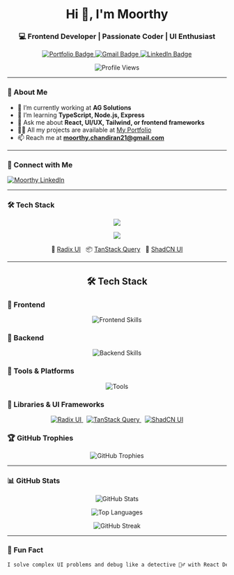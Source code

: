 <h1 align="center">Hi 👋, I'm Moorthy</h1>
<h3 align="center">
  💻 Frontend Developer | Passionate Coder | UI Enthusiast
</h3>

<p align="center">
  <a href="https://moorthyprotfolio.netlify.app" target="_blank">
    <img src="https://img.shields.io/badge/Portfolio-Visit-green?style=for-the-badge&logo=netlify" alt="Portfolio Badge"/>
  </a>
  <a href="mailto:moorthy.chandiran21@gmail.com">
    <img src="https://img.shields.io/badge/Gmail-Contact-red?style=for-the-badge&logo=gmail" alt="Gmail Badge"/>
  </a>
  <a href="https://www.linkedin.com/in/moorthy-c-982333217/" target="_blank">
    <img src="https://img.shields.io/badge/LinkedIn-Connect-blue?style=for-the-badge&logo=linkedin" alt="LinkedIn Badge"/>
  </a>
</p>

<p align="center">
  <img src="https://komarev.com/ghpvc/?username=moorthygithub&label=Profile%20views&color=0e75b6&style=flat" alt="Profile Views" />
</p>

---

### 🚀 About Me

- 🔭 I’m currently working at **AG Solutions**
- 🌱 I’m learning **TypeScript, Node.js, Express**
- 💬 Ask me about **React, UI/UX, Tailwind, or frontend frameworks**
- 👨‍💻 All my projects are available at [My Portfolio](https://moorthyprotfolio.netlify.app)
- 📫 Reach me at **moorthy.chandiran21@gmail.com**

---

### 🤝 Connect with Me
<p align="left">
  <a href="https://linkedin.com/in/moorthychandiran" target="blank">
    <img align="center" src="https://skillicons.dev/icons?i=linkedin" alt="Moorthy LinkedIn" />
  </a>
</p>

---

### 🛠️ Tech Stack

<p align="center">
  <img src="https://skillicons.dev/icons?i=html,css,js,ts,react,redux,tailwind,bootstrap,mui,nodejs,express,mysql,python" />
</p>

<p align="center">
  <img src="https://skillicons.dev/icons?i=git,github,vscode,figma,postman" />
</p>

<p align="center">
  🧩 <a href="https://www.radix-ui.com/" target="_blank">Radix UI</a>
  &nbsp;
  📦 <a href="https://tanstack.com/query/latest" target="_blank">TanStack Query</a>
  &nbsp;
  💠 <a href="https://ui.shadcn.com/" target="_blank">ShadCN UI</a>
</p>

---
<h2 align="center">🛠️ Tech Stack</h2>

<h3>🚀 Frontend</h3>
<p align="center">
  <img src="https://skillicons.dev/icons?i=html,css,js,ts,react,redux,tailwind,bootstrap,mui" alt="Frontend Skills" />
</p>

<h3>🧩 Backend</h3>
<p align="center">
  <img src="https://skillicons.dev/icons?i=nodejs,express,mysql,python" alt="Backend Skills" />
</p>

<h3>🧰 Tools & Platforms</h3>
<p align="center">
  <img src="https://skillicons.dev/icons?i=git,github,vscode,figma,postman" alt="Tools" />
</p>

<h3>🧠 Libraries & UI Frameworks</h3>
<p align="center">
  <a href="https://www.radix-ui.com/" target="_blank">
    <img src="https://img.shields.io/badge/Radix%20UI-%23716DEA?style=for-the-badge&logo=radix-ui&logoColor=white" alt="Radix UI" />
  </a>
  &nbsp;
  <a href="https://tanstack.com/query/latest" target="_blank">
    <img src="https://img.shields.io/badge/TanStack%20Query-%23FF4154?style=for-the-badge&logo=react-query&logoColor=white" alt="TanStack Query" />
  </a>
  &nbsp;
  <a href="https://ui.shadcn.com/" target="_blank">
    <img src="https://img.shields.io/badge/ShadCN%20UI-%231a1a1a?style=for-the-badge&logo=vercel&logoColor=white" alt="ShadCN UI" />
  </a>
</p>

### 🏆 GitHub Trophies

<p align="center">
  <img 
    src="https://github-profile-trophy.vercel.app/?username=moorthygithub&theme=gruvbox&no-bg=true&no-frame=true&column=6&margin-w=10&margin-h=10&title=Stars,Followers,Commit,Issues,PullRequest,Repositories" 
    alt="GitHub Trophies"
  />
</p>

---

### 📊 GitHub Stats

<p align="center">
  <img src="https://github-readme-stats.vercel.app/api?username=moorthygithub&show_icons=true&theme=radical" alt="GitHub Stats" />
</p>
<p align="center">
  <img src="https://github-readme-stats.vercel.app/api/top-langs/?username=moorthygithub&layout=compact&theme=radical" alt="Top Languages" />
</p>
<p align="center">
  <img src="https://github-readme-streak-stats.herokuapp.com/?user=moorthygithub&theme=radical" alt="GitHub Streak" />
</p>

---

### 🧠 Fun Fact
```bash
I solve complex UI problems and debug like a detective 🕵️‍♂️ with React DevTools!

